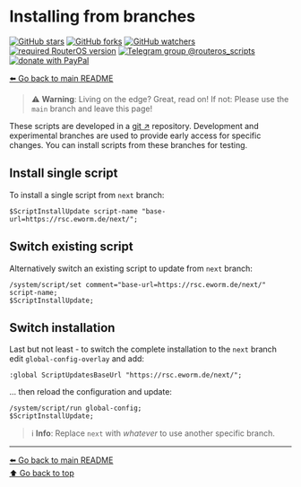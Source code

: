 Installing from branches
========================

[![GitHub stars](https://img.shields.io/github/stars/eworm-de/routeros-scripts?logo=GitHub&style=flat&color=red)](https://github.com/eworm-de/routeros-scripts/stargazers)
[![GitHub forks](https://img.shields.io/github/forks/eworm-de/routeros-scripts?logo=GitHub&style=flat&color=green)](https://github.com/eworm-de/routeros-scripts/network)
[![GitHub watchers](https://img.shields.io/github/watchers/eworm-de/routeros-scripts?logo=GitHub&style=flat&color=blue)](https://github.com/eworm-de/routeros-scripts/watchers)
[![required RouterOS version](https://img.shields.io/badge/RouterOS-7.15-yellow?style=flat)](https://mikrotik.com/download/changelogs/)
[![Telegram group @routeros_scripts](https://img.shields.io/badge/Telegram-%40routeros__scripts-%2326A5E4?logo=telegram&style=flat)](https://t.me/routeros_scripts)
[![donate with PayPal](https://img.shields.io/badge/Like_it%3F-Donate!-orange?logo=githubsponsors&logoColor=orange&style=flat)](https://www.paypal.com/cgi-bin/webscr?cmd=_s-xclick&hosted_button_id=A4ZXBD6YS2W8J)

[⬅️ Go back to main README](README.md)

> ⚠️ **Warning**: Living on the edge? Great, read on!
> If not: Please use the `main` branch and leave this page!

These scripts are developed in a [git ↗️](https://git-scm.com/) repository.
Development and experimental branches are used to provide early access
for specific changes. You can install scripts from these branches
for testing.

## Install single script

To install a single script from `next` branch:

    $ScriptInstallUpdate script-name "base-url=https://rsc.eworm.de/next/";

## Switch existing script

Alternatively switch an existing script to update from `next` branch:

    /system/script/set comment="base-url=https://rsc.eworm.de/next/" script-name;
    $ScriptInstallUpdate;

## Switch installation

Last but not least - to switch the complete installation to the `next`
branch edit `global-config-overlay` and add:

    :global ScriptUpdatesBaseUrl "https://rsc.eworm.de/next/";

... then reload the configuration and update:

    /system/script/run global-config;
    $ScriptInstallUpdate;

> ℹ️ **Info**: Replace `next` with *whatever* to use another specific branch.

---
[⬅️ Go back to main README](README.md)  
[⬆️ Go back to top](#top)

